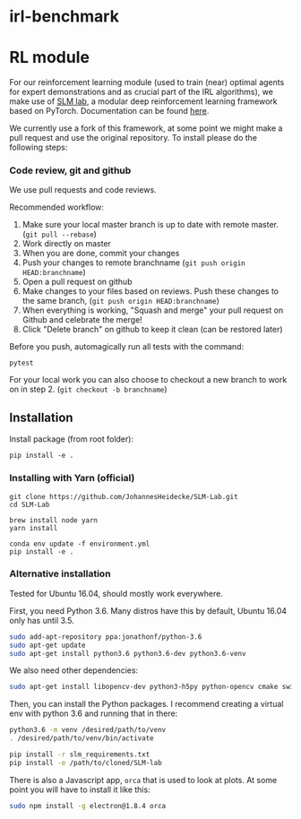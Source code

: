 # irl-benchmark



# RL module

For our reinforcement learning module (used to train (near) optimal agents for expert demonstrations and as crucial part of the IRL algorithms), we make use of [SLM lab](https://github.com/kengz/SLM-Lab), a modular deep reinforcement learning framework based on PyTorch. Documentation can be found [here](https://kengz.gitbooks.io/slm-lab/content/).

We currently use a fork of this framework, at some point we might make a pull request and use the original repository. To install please do the following steps:

### Code review, git and github

We use pull requests and code reviews.

Recommended workflow:

1. Make sure your local master branch is up to date with remote master. (`git pull --rebase`)
2. Work directly on master
3. When you are done, commit your changes
4. Push your changes to remote branchname (`git push origin HEAD:branchname`)
5. Open a pull request on github
6. Make changes to your files based on reviews. Push these changes to the same branch, (`git push origin HEAD:branchname`)
7. When everything is working, "Squash and merge" your pull request on Github and celebrate the merge!
8. Click "Delete branch" on github to keep it clean (can be restored later)

Before you push, automagically run all tests with the command: 

`pytest`

For your local work you can also choose to checkout a new branch to work on in step 2. (`git checkout -b branchname`)


## Installation
Install package (from root folder):

`pip install -e .`

### Installing with Yarn (official)

```shell
git clone https://github.com/JohannesHeidecke/SLM-Lab.git
cd SLM-Lab
```

```shell
brew install node yarn
yarn install
```

```shell
conda env update -f environment.yml
pip install -e .
```

### Alternative installation

Tested for Ubuntu 16.04, should mostly work everywhere.

First, you need Python 3.6. Many distros have this by default, Ubuntu 16.04 only
has until 3.5.
```sh
sudo add-apt-repository ppa:jonathonf/python-3.6
sudo apt-get update
sudo apt-get install python3.6 python3.6-dev python3.6-venv
```

We also need other dependencies:
```sh
sudo apt-get install libopencv-dev python3-h5py python-opencv cmake swig
```

Then, you can install the Python packages. I recommend creating a virtual env with python 3.6 and running that in there:
```sh
python3.6 -m venv /desired/path/to/venv
. /desired/path/to/venv/bin/activate

pip install -r slm_requirements.txt
pip install -e /path/to/cloned/SLM-lab
```


There is also a Javascript app, `orca` that is used to look at plots. At some
point you will have to install it like this:
```sh
sudo npm install -g electron@1.8.4 orca
```
